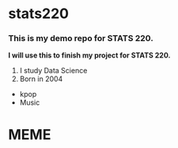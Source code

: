 # stats220
### This is my demo repo for STATS 220. 

**I will use this to finish my project for STATS 220.**
<!---numbered list --->
<!---Introduce myself --->

1. I study Data Science
2. Born in 2004

<!---unordered list ---!>
<!---I really like --->

* kpop
* Music

# MEME
